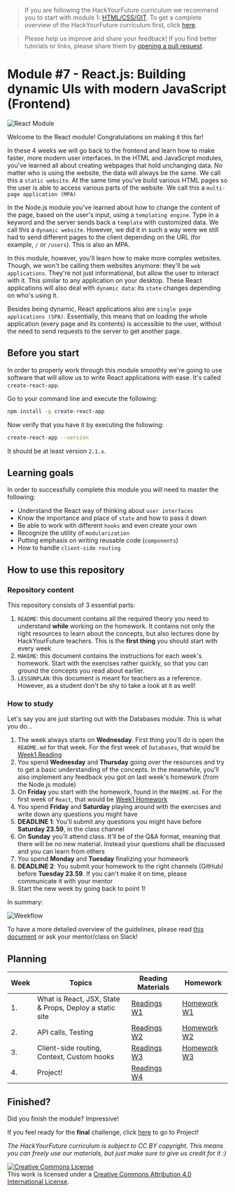 > If you are following the HackYourFuture curriculum we recommend you to start with module 1: [HTML/CSS/GIT](https://github.com/HackYourFuture/HTML-CSS). To get a complete overview of the HackYourFuture curriculum first, click [here](https://github.com/HackYourFuture/curriculum).

> Please help us improve and share your feedback! If you find better tutorials or links, please share them by [opening a pull request](https://github.com/HackYourFuture/React/pulls).

# Module #7 - React.js: Building dynamic UIs with modern JavaScript (Frontend)

![React Module](./assets/react.png)

Welcome to the React module! Congratulations on making it this far!

In these 4 weeks we will go back to the frontend and learn how to make faster, more modern user interfaces. In the HTML and JavaScript modules, you've learned all about creating webpages that hold unchanging data. No matter who is using the website, the data will always be the same. We call this a `static website`. At the same time you've build various HTML pages so the user is able to access various parts of the website. We call this a `multi-page application (MPA)`

In the Node.js module you've learned about how to change the content of the page, based on the user's input, using a `templating engine`. Type in a keyword and the server sends back a `template` with customized data. We call this a `dynamic website`. However, we did it in such a way were we still had to send different pages to the client depending on the URL (for example, `/` or `/users`). This is also an MPA.

In this module, however, you'll learn how to make more complex websites. Though, we won't be calling them websites anymore: they'll be `web applications`. They're not just informational, but allow the user to interact with it. This similar to any application on your desktop. These React applications will also deal with `dynamic data`: its `state` changes depending on who's using it.

Besides being dynamic, React applications also are `single page applications (SPA)`. Essentially, this means that on loading the whole application (every page and its contents) is accessible to the user, without the need to send requests to the server to get another page.

## Before you start

In order to properly work through this module smoothly we're going to use software that will allow us to write React applications with ease. It's called `create-react-app`.

Go to your command line and execute the following:

```bash
npm install -g create-react-app
```

Now verify that you have it by executing the following:

```bash
create-react-app --version
```

It should be at least version `2.1.x`.

## Learning goals

In order to successfully complete this module you will need to master the following:

- Understand the React way of thinking about `user interfaces`
- Know the importance and place of `state` and how to pass it down
- Be able to work with different `hooks` and even create your own
- Recognize the utility of `modularization`
- Putting emphasis on writing reusable code (`components`)
- How to handle `client-side routing`

## How to use this repository

### Repository content

This repository consists of 3 essential parts:

1. `README`: this document contains all the required theory you need to understand **while** working on the homework. It contains not only the right resources to learn about the concepts, but also lectures done by HackYourFuture teachers. This is the **first thing** you should start with every week
2. `MAKEME`: this document contains the instructions for each week's homework. Start with the exercises rather quickly, so that you can ground the concepts you read about earlier.
3. `LESSONPLAN`: this document is meant for teachers as a reference. However, as a student don't be shy to take a look at it as well!

### How to study

Let's say you are just starting out with the Databases module. This is what you do...

1. The week always starts on **Wednesday**. First thing you'll do is open the `README.md` for that week. For the first week of `Databases`, that would be [Week1 Reading](/Week1/README.md)
2. You spend **Wednesday** and **Thursday** going over the resources and try to get a basic understanding of the concepts. In the meanwhile, you'll also implement any feedback you got on last week's homework (from the Node.js module)
3. On **Friday** you start with the homework, found in the `MAKEME.md`. For the first week of `React`, that would be [Week1 Homework](/Week1/MAKEME.md)
4. You spend **Friday** and **Saturday** playing around with the exercises and write down any questions you might have
5. **DEADLINE 1**: You'll submit any questions you might have before **Saturday 23.59**, in the class channel
6. On **Sunday** you'll attend class. It'll be of the Q&A format, meaning that there will be no new material. Instead your questions shall be discussed and you can learn from others
7. You spend **Monday** and **Tuesday** finalizing your homework
8. **DEADLINE 2**: You submit your homework to the right channels (GitHub) before **Tuesday 23.59**. If you can't make it on time, please communicate it with your mentor
9. Start the new week by going back to point 1!

In summary:

![Weekflow](assets/weekflow.png)

To have a more detailed overview of the guidelines, please read [this document](https://docs.google.com/document/d/1JUaEbxMQTyljAPFsWIbbLwwvvIXZ0VCHmCCN8RaeVIc/edit?usp=sharing) or ask your mentor/class on Slack!

## Planning

| Week | Topics                                                  | Reading Materials                | Homework                         |
| ---- | ------------------------------------------------------- | -------------------------------- | -------------------------------- |
| 1.   | What is React, JSX, State & Props, Deploy a static site | [Readings W1](./week1/README.md) | [Homework W1](./week1/MAKEME.md) |
| 2.   | API calls, Testing                                      | [Readings W2](./week2/README.md) | [Homework W2](./week2/MAKEME.md) |
| 3.   | Client-side routing, Context, Custom hooks              | [Readings W3](./week3/README.md) | [Homework W3](./week3/MAKEME.md) |
| 4.   | Project!                                                | [Readings W4](./week4/README.md) |                                  |

## Finished?

Did you finish the module? Impressive!

If you feel ready for the **final** challenge, click [here](https://www.github.com/HackYourFuture/Project) to go to Project!

_The HackYourFuture curriculum is subject to CC BY copyright. This means you can freely use our materials, but just make sure to give us credit for it :)_

<a rel="license" href="http://creativecommons.org/licenses/by/4.0/"><img alt="Creative Commons License" style="border-width:0" src="https://i.creativecommons.org/l/by/4.0/88x31.png" /></a><br />This work is licensed under a <a rel="license" href="http://creativecommons.org/licenses/by/4.0/">Creative Commons Attribution 4.0 International License</a>.

